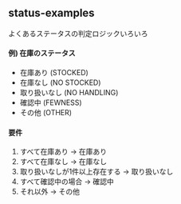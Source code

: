## status-examples

よくあるステータスの判定ロジックいろいろ

#### 例) 在庫のステータス

- 在庫あり (STOCKED)
- 在庫なし (NO STOCKED)
- 取り扱いなし (NO HANDLING)
- 確認中 (FEWNESS)
- その他 (OTHER)

#### 要件

1. すべて在庫あり -> 在庫あり
1. すべて在庫なし -> 在庫なし
1. 取り扱いなしが1件以上存在する -> 取り扱いなし
1. すべて確認中の場合 -> 確認中
1. それ以外 -> その他
